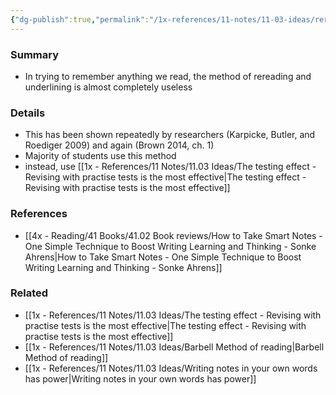 ```yaml
---
{"dg-publish":true,"permalink":"/1x-references/11-notes/11-03-ideas/rereading-and-underlining-is-useless/","title":"Rereading and underlining is useless","created":"2023-07-19T19:05:35.082+03:00","updated":"2024-02-14T20:18:24.826+03:00"}
---
```



### Summary
- In trying to remember anything we read, the method of rereading and underlining is almost completely useless

### Details
- This has been shown repeatedly by researchers (Karpicke, Butler, and Roediger 2009) and again (Brown 2014, ch. 1)
- Majority of students use this method
- instead, use [[1x - References/11 Notes/11.03 Ideas/The testing effect - Revising with practise tests is the most effective\|The testing effect - Revising with practise tests is the most effective]]

### References
- [[4x - Reading/41 Books/41.02 Book reviews/How to Take Smart Notes - One Simple Technique to Boost Writing Learning and Thinking - Sonke Ahrens\|How to Take Smart Notes - One Simple Technique to Boost Writing Learning and Thinking - Sonke Ahrens]]

### Related
- [[1x - References/11 Notes/11.03 Ideas/The testing effect - Revising with practise tests is the most effective\|The testing effect - Revising with practise tests is the most effective]]
- [[1x - References/11 Notes/11.03 Ideas/Barbell Method of reading\|Barbell Method of reading]]
- [[1x - References/11 Notes/11.03 Ideas/Writing notes in your own words has power\|Writing notes in your own words has power]]